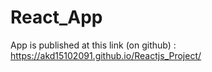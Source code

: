 # React_App

App is published at this link (on github) : https://akd15102091.github.io/Reactjs_Project/
